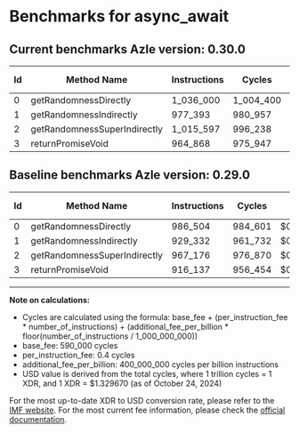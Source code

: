 # Benchmarks for async_await

## Current benchmarks Azle version: 0.30.0

| Id  | Method Name                  | Instructions | Cycles    | USD           | USD/Million Calls | Change                           |
| --- | ---------------------------- | ------------ | --------- | ------------- | ----------------- | -------------------------------- |
| 0   | getRandomnessDirectly        | 1_036_000    | 1_004_400 | $0.0000013355 | $1.33             | <font color="red">+49_496</font> |
| 1   | getRandomnessIndirectly      | 977_393      | 980_957   | $0.0000013043 | $1.30             | <font color="red">+48_061</font> |
| 2   | getRandomnessSuperIndirectly | 1_015_597    | 996_238   | $0.0000013247 | $1.32             | <font color="red">+48_421</font> |
| 3   | returnPromiseVoid            | 964_868      | 975_947   | $0.0000012977 | $1.29             | <font color="red">+48_731</font> |

## Baseline benchmarks Azle version: 0.29.0

| Id  | Method Name                  | Instructions | Cycles  | USD           | USD/Million Calls |
| --- | ---------------------------- | ------------ | ------- | ------------- | ----------------- |
| 0   | getRandomnessDirectly        | 986_504      | 984_601 | $0.0000013092 | $1.30             |
| 1   | getRandomnessIndirectly      | 929_332      | 961_732 | $0.0000012788 | $1.27             |
| 2   | getRandomnessSuperIndirectly | 967_176      | 976_870 | $0.0000012989 | $1.29             |
| 3   | returnPromiseVoid            | 916_137      | 956_454 | $0.0000012718 | $1.27             |

---

**Note on calculations:**

- Cycles are calculated using the formula: base_fee + (per_instruction_fee \* number_of_instructions) + (additional_fee_per_billion \* floor(number_of_instructions / 1_000_000_000))
- base_fee: 590_000 cycles
- per_instruction_fee: 0.4 cycles
- additional_fee_per_billion: 400_000_000 cycles per billion instructions
- USD value is derived from the total cycles, where 1 trillion cycles = 1 XDR, and 1 XDR = $1.329670 (as of October 24, 2024)

For the most up-to-date XDR to USD conversion rate, please refer to the [IMF website](https://www.imf.org/external/np/fin/data/rms_sdrv.aspx).
For the most current fee information, please check the [official documentation](https://internetcomputer.org/docs/current/developer-docs/gas-cost#execution).
